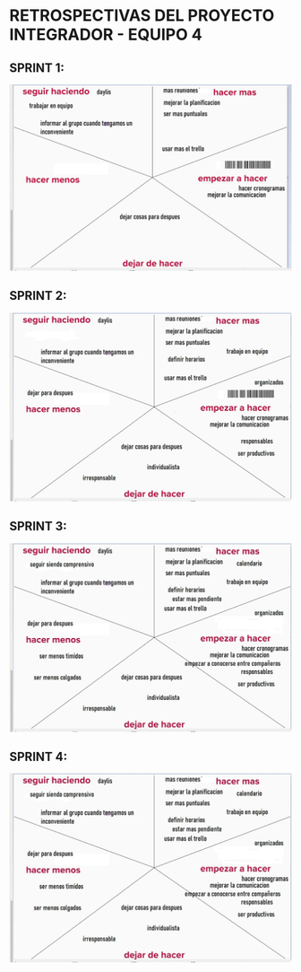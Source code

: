 # RETROSPECTIVAS DEL PROYECTO INTEGRADOR - EQUIPO 4

## SPRINT 1:

![retro 1](./imagenRetro/retros.jpg)

## SPRINT 2:

![retro 2](./imagenRetro/retros_2.jpg)

## SPRINT 3:

![retro 3](./imagenRetro/retros_3.jpg)

## SPRINT 4:

![retro 4](./imagenRetro/retros_3.jpg)
